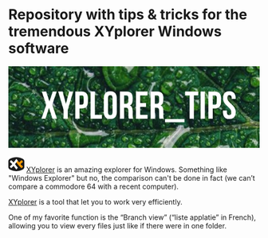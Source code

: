 # Repository with tips & tricks for the tremendous XYplorer Windows software

![Banner](./images/banner.png)

<!-- concat-md::toc -->

![Logo](./images/xyplorer.png) [XYplorer](https://www.xyplorer.com/) is an amazing explorer for Windows.  Something like "Windows Explorer" but no, the comparison can't be done in fact (we can’t compare a commodore 64 with a recent computer).

[XYplorer](https://www.xyplorer.com/) is a tool that let you to work very efficiently.

One of my favorite function is the “Branch view” (“liste applatie” in French), allowing you to view every files just like if there were in one folder.
